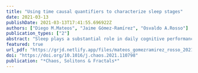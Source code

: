 ```yaml
---
title: "Using time causal quantifiers to characterize sleep stages"
date: 2021-03-13
publishDate: 2021-03-13T17:41:55.696922Z
authors: ["Diego M.Mateos", "Jaime Gómez-Ramı́rez", "Osvaldo A.Rosso"]
publication_types: ["2"]
abstract: "Sleep plays a substantial role in daily cognitive performance, mood, and memory. The study of sleep has attracted the interest of neuroscientists, clinicians and the overall population, with an increasing number of adults suffering from insufficient amounts of sleep. Sleep is an activity composed of different stages whose temporal dynamics, cycles and interdependencies are not fully understood. Healthy body function and personal well being, however, depends on the proper unfolding and continuance of the sleep cycles. The characterization of the different sleep stages can be undertaken with the development of biomarkers derived from sleep recording. For this purpose, in this work we analyzed single-channel EEG signals from 106 healthy subjects. The signals were quantified using the permutation vector approach using five different-information theoretic measures: i) Shannon’s entropy, ii) MPR statistical complexity, iii) Fisher information, iv) Renyí Min-entropy and v) Lempel-Ziv complexity. The results show that all five information theory-based measures make it possible to quantify and classify the underlying dynamics of the different sleep stages. In addition to this, we combine these measures to show that planes containing pairs of measures, such as the plane composed of Lempel-Ziv and Shannon, have a better performance for differentiating sleep states than measures used individually for the same purpose."
featured: true
url_pdf: "https://grjd.netlify.app/files/mateos_gomezramirez_rosso_2021_chaos.pdf"
doi: "https://doi.org/10.1016/j.chaos.2021.110798"
publication: "*Chaos, Solitons & Fractals*"
---
```


